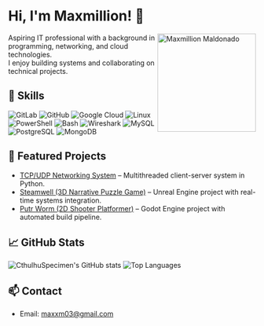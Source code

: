 # Hi, I'm Maxmillion! 👋

<img src="images/me.jpg" alt="Maxmillion Maldonado" width="200" align="right" />

Aspiring IT professional with a background in programming, networking, and cloud technologies.  
I enjoy building systems and collaborating on technical projects.

## 🔧 Skills
![GitLab](https://img.shields.io/badge/-GitLab-E34F26?style=for-the-badge&logo=gitlab&logoColor=white)
![GitHub](https://img.shields.io/badge/-GitHub-181717?style=for-the-badge&logo=github&logoColor=white)
![Google Cloud](https://img.shields.io/badge/-Google%20Cloud-4285F4?style=for-the-badge&logo=googlecloud&logoColor=white)
![Linux](https://img.shields.io/badge/-Linux-FCC624?style=for-the-badge&logo=linux&logoColor=black)
![PowerShell](https://img.shields.io/badge/-PowerShell-0078D6?style=for-the-badge&logo=powershell&logoColor=white)
![Bash](https://img.shields.io/badge/-Bash-4EAA25?style=for-the-badge&logo=gnu-bash&logoColor=white)
![Wireshark](https://img.shields.io/badge/-Wireshark-1BA1E2?style=for-the-badge&logo=wireshark&logoColor=white)
![MySQL](https://img.shields.io/badge/-MySQL-4479A1?style=for-the-badge&logo=mysql&logoColor=white)
![PostgreSQL](https://img.shields.io/badge/-PostgreSQL-336791?style=for-the-badge&logo=postgresql&logoColor=white)
![MongoDB](https://img.shields.io/badge/-MongoDB-47A248?style=for-the-badge&logo=mongodb&logoColor=white)

## 📂 Featured Projects
- [TCP/UDP Networking System](https://github.com/CthulhuSpecimen/TCP-UDP-Client-Server) – Multithreaded client-server system in Python.
- [Steamwell (3D Narrative Puzzle Game)](https://github.com/CthulhuSpecimen/steamwell) – Unreal Engine project with real-time systems integration.
- [Putr Worm (2D Shooter Platformer)](https://github.com/CthulhuSpecimen/putr-worm) – Godot Engine project with automated build pipeline.

## 📈 GitHub Stats
![CthulhuSpecimen's GitHub stats](https://github-readme-stats.vercel.app/api?username=CthulhuSpecimen&show_icons=true&theme=radical)
![Top Languages](https://github-readme-stats.vercel.app/api/top-langs/?username=CthulhuSpecimen&layout=compact)

## 📫 Contact
- Email: maxxm03@gmail.com
